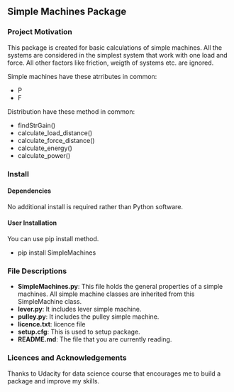 ## Simple Machines Package
### Project Motivation
This package is created for basic calculations of simple machines.
All the systems are considered in the simplest system that work with
one load and force. All other factors like friction, weigth of systems etc.
are ignored.

Simple machines have these atrributes in common:
* P
* F

Distribution have these method in common:
* findStrGain()
* calculate_load_distance()
* calculate_force_distance()
* calculate_energy()
* calculate_power()

### Install
#### Dependencies
No additional install is required rather than Python software.
#### User Installation
You can use pip install method.
* pip install SimpleMachines

### File Descriptions
* **SimpleMachines.py**: This file holds the general properties of a simple machines. All simple machine classes are inherited from this SimpleMachine class.
* **lever.py**: It includes lever simple machine.
* **pulley.py**: It includes the pulley simple machine.
* **licence.txt**: licence file
* **setup.cfg**: This is used to setup package.
* **README.md**: The file that you are currently reading.

### Licences and Acknowledgements
Thanks to Udacity for data science course that encourages me to build a package and improve my skills.
